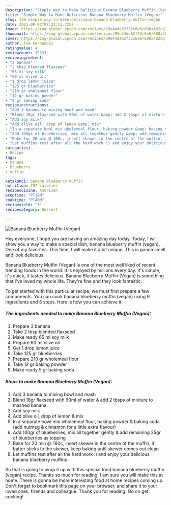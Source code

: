 ```yaml
---
description: "Simple Way to Make Delicious Banana Blueberry Muffin (Vegan)"
title: "Simple Way to Make Delicious Banana Blueberry Muffin (Vegan)"
slug: 139-simple-way-to-make-delicious-banana-blueberry-muffin-vegan
date: 2021-08-02T07:22:11.725Z
image: https://img-global.cpcdn.com/recipes/89e44de62f32c6e6/680x482cq70/banana-blueberry-muffin-vegan-recipe-main-photo.jpg
thumbnail: https://img-global.cpcdn.com/recipes/89e44de62f32c6e6/680x482cq70/banana-blueberry-muffin-vegan-recipe-main-photo.jpg
cover: https://img-global.cpcdn.com/recipes/89e44de62f32c6e6/680x482cq70/banana-blueberry-muffin-vegan-recipe-main-photo.jpg
author: Tom Fernandez
ratingvalue: 4
reviewcount: 35233
recipeingredient:
- "3 banana"
- "2 tbsp blended flaxseed"
- "65 ml soy milk"
- "60 ml olive oil"
- "1 drop lemon juice"
- "125 gr blueberries"
- "210 gr wholemeal flour"
- "12 gr baking powder"
- "5 gr baking soda"
recipeinstructions:
- "Add 3 banana to mixing bowl and mash"
- "Blend 18gr flaxseed with 90ml of water &amp; add 2 tbsps of mixture to mashed banana"
- "Add soy milk"
- "Add olive oil, drop of lemon &amp; mix"
- "In a separate bowl mix wholemeal flour, baking powder &amp; baking soda (add nutmeg &amp; cinnamon for a little extra flavour)"
- "Add 100gr of blueberries, mix all together gently &amp; add remaining 25gr of blueberries as topping"
- "Bake for 20 min @ 160c, insert skewer in the centre of the muffin, if batter sticks to the skewer, keep baking until skewer comes out clean"
- "Let muffins rest after all the hard work :) and enjoy your delicious banana blueberry muffins"
categories:
- Recipe
tags:
- banana
- blueberry
- muffin

katakunci: banana blueberry muffin 
nutrition: 297 calories
recipecuisine: American
preptime: "PT18M"
cooktime: "PT40M"
recipeyield: "1"
recipecategory: Dessert

---
```



![Banana Blueberry Muffin (Vegan)](https://img-global.cpcdn.com/recipes/89e44de62f32c6e6/680x482cq70/banana-blueberry-muffin-vegan-recipe-main-photo.jpg)

Hey everyone, I hope you are having an amazing day today. Today, I will show you a way to make a special dish, banana blueberry muffin (vegan). One of my favorites. This time, I will make it a bit unique. This is gonna smell and look delicious.

Banana Blueberry Muffin (Vegan) is one of the most well liked of recent trending foods in the world. It is enjoyed by millions every day. It's simple, it's quick, it tastes delicious. Banana Blueberry Muffin (Vegan) is something that I've loved my whole life. They're fine and they look fantastic.




To get started with this particular recipe, we must first prepare a few components. You can cook banana blueberry muffin (vegan) using 9 ingredients and 8 steps. Here is how you can achieve it.

<!--inarticleads1-->

##### The ingredients needed to make Banana Blueberry Muffin (Vegan):

1. Prepare 3 banana
1. Take 2 tbsp blended flaxseed
1. Make ready 65 ml soy milk
1. Prepare 60 ml olive oil
1. Get 1 drop lemon juice
1. Take 125 gr blueberries
1. Prepare 210 gr wholemeal flour
1. Take 12 gr baking powder
1. Make ready 5 gr baking soda




<!--inarticleads2-->

##### Steps to make Banana Blueberry Muffin (Vegan):

1. Add 3 banana to mixing bowl and mash
1. Blend 18gr flaxseed with 90ml of water &amp; add 2 tbsps of mixture to mashed banana
1. Add soy milk
1. Add olive oil, drop of lemon &amp; mix
1. In a separate bowl mix wholemeal flour, baking powder &amp; baking soda (add nutmeg &amp; cinnamon for a little extra flavour)
1. Add 100gr of blueberries, mix all together gently &amp; add remaining 25gr of blueberries as topping
1. Bake for 20 min @ 160c, insert skewer in the centre of the muffin, if batter sticks to the skewer, keep baking until skewer comes out clean
1. Let muffins rest after all the hard work :) and enjoy your delicious banana blueberry muffins




So that is going to wrap it up with this special food banana blueberry muffin (vegan) recipe. Thanks so much for reading. I am sure you will make this at home. There is gonna be more interesting food at home recipes coming up. Don't forget to bookmark this page on your browser, and share it to your loved ones, friends and colleague. Thank you for reading. Go on get cooking!
